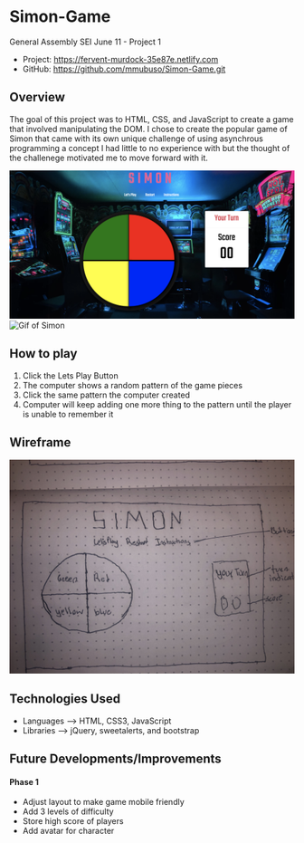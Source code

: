 # Simon-Game
General Assembly SEI June 11 - Project 1


- Project: https://fervent-murdock-35e87e.netlify.com
- GitHub: https://github.com/mmubuso/Simon-Game.git

## Overview
The goal of this project was to HTML, CSS, and JavaScript to create a game 
that involved manipulating the DOM. I chose to create the popular game of Simon 
that came with its own unique challenge of using asynchrous programming a concept
I had little to no experience with but the thought of the challenege motivated me to move forward with it.


![Picture of Simon](https://github.com/mmubuso/Simon-Game/blob/master/Simon-Game.png)
![Gif of Simon](https://media.giphy.com/media/UTkRzAk6MG5yGpafZU/giphy.gif)

## How to play
1. Click the Lets Play Button
2. The computer shows a random pattern of the game pieces
3. Click the same pattern the computer created
4. Computer will keep adding one more thing to the pattern 
   until the player is unable to remember it


## Wireframe
!["A Wireframe of Simon"](https://github.com/mmubuso/Simon-Game/blob/master/Simon-wireframe.jpeg)

## Technologies Used
- Languages --> HTML, CSS3, JavaScript
- Libraries --> jQuery, sweetalerts, and bootstrap 

## Future Developments/Improvements

#### Phase 1
- Adjust layout to make game mobile friendly
- Add 3 levels of difficulty
- Store high score of players 
- Add avatar for character



